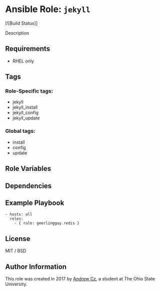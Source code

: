 # Ansible Role: `jekyll`

[![Build Status]]

Description

## Requirements

* RHEL only

## Tags

### Role-Specific tags:

* jekyll
* jekyll_install
* jekyll_config
* jekyll_update

### Global tags:

* install
* config
* update

## Role Variables


## Dependencies



## Example Playbook

    - hosts: all
      roles:
        - { role: geerlingguy.redis }

## License

MIT / BSD

## Author Information

This role was created in 2017 by [Andrew Cz](https://hobbithole.blue), a student at The Ohio State University.
